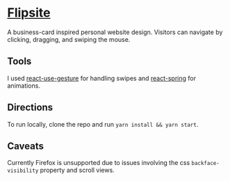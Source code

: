 # [Flipsite](https://flipsite.netlify.app/)

A business-card inspired personal website design. Visitors can navigate by clicking, dragging, and swiping the mouse. 

## Tools

I used [react-use-gesture](https://github.com/pmndrs/react-use-gesture) for handling swipes and [react-spring](https://github.com/pmndrs/react-spring)
for animations. 

## Directions

To run locally, clone the repo and run `yarn install && yarn start`.

## Caveats

Currently Firefox is unsupported due to issues involving the css `backface-visibility` property and scroll views. 
